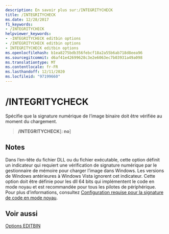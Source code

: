 ```yaml
---
description: En savoir plus sur:/INTEGRITYCHECK
title: /INTEGRITYCHECK
ms.date: 12/28/2017
f1_keywords:
- /INTEGRITYCHECK
helpviewer_keywords:
- -INTEGRITYCHECK editbin options
- /INTEGRITYCHECK editbin options
- INTEGRITYCHECK editbin options
ms.openlocfilehash: b1ea8275bdb356febcf18a2a55b6ab718d8eea96
ms.sourcegitcommit: d6af41e42699628c3e2e6063ec7b03931a49a098
ms.translationtype: MT
ms.contentlocale: fr-FR
ms.lasthandoff: 12/11/2020
ms.locfileid: "97199660"
---
```

# <a name="integritycheck"></a>/INTEGRITYCHECK

Spécifie que la signature numérique de l’image binaire doit être vérifiée au moment du chargement.

> **/INTEGRITYCHECK**[**: no**]

## <a name="remarks"></a>Notes

Dans l’en-tête du fichier DLL ou du fichier exécutable, cette option définit un indicateur qui requiert une vérification de signature numérique par le gestionnaire de mémoire pour charger l’image dans Windows. Les versions de Windows antérieures à Windows Vista ignorent cet indicateur. Cette option doit être définie pour les dll 64 bits qui implémentent le code en mode noyau et est recommandée pour tous les pilotes de périphérique. Pour plus d’informations, consultez [Configuration requise pour la signature de code en mode noyau](/windows-hardware/drivers/install/kernel-mode-code-signing-requirements--windows-vista-and-later-).

## <a name="see-also"></a>Voir aussi

[Options EDITBIN](editbin-options.md)
